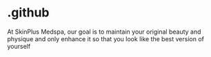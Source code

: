 # .github
At SkinPlus Medspa, our goal is to maintain your original beauty and physique and only enhance it so that you look like the best version of yourself
